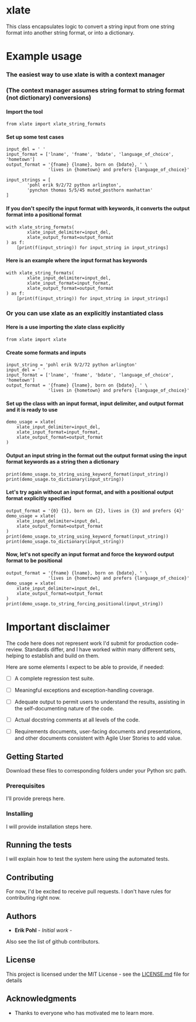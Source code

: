 # xlate


This class encapsulates logic to convert a string input from one string format into another string format, or into a dictionary.


# Example usage

### The easiest way to use xlate is with a context manager 
### (The context manager assumes string format to string format (not dictionary) conversions)

#### Import the tool
````
from xlate import xlate_string_formats
````

####  Set up some test cases
````
input_del = ' '
input_format = ['lname', 'fname', 'bdate', 'language_of_choice', 'hometown']
output_format = '{fname} {lname}, born on {bdate}, ' \
                'lives in {hometown} and prefers {language_of_choice}'

input_strings = [
        'pohl erik 9/2/72 python arlington',
        'pynchon thomas 5/5/45 muted_posthorn manhattan'
]
````
#### If you don't specify the input format with keywords, it converts the output format into a positional format
````
with xlate_string_formats(
        xlate_input_delimiter=input_del,
        xlate_output_format=output_format
) as f:
    [print(f(input_string)) for input_string in input_strings]
````

#### Here is an example where the input format has keywords
````
with xlate_string_formats(
        xlate_input_delimiter=input_del,
        xlate_input_format=input_format,
        xlate_output_format=output_format
) as f:
    [print(f(input_string)) for input_string in input_strings]
````

### Or you can use xlate as an explicitly instantiated class

#### Here is a use importing the xlate class explicitly
```
from xlate import xlate
```

#### Create some formats and inputs
````
input_string = 'pohl erik 9/2/72 python arlington'
input_del = ' '
input_format = ['lname', 'fname', 'bdate', 'language_of_choice', 'hometown']
output_format = '{fname} {lname}, born on {bdate}, ' \
                'lives in {hometown} and prefers {language_of_choice}'
````

#### Set up the class with an input format, input delimiter, and output format and it is ready to use
```
demo_usage = xlate(
    xlate_input_delimiter=input_del,
    xlate_input_format=input_format,
    xlate_output_format=output_format
)
```

#### Output an input string in the format out the output format using the input format keywords as a string then a dictionary
````
print(demo_usage.to_string_using_keyword_format(input_string))
print(demo_usage.to_dictionary(input_string))
````

#### Let's try again without an input format, and with a positional output format explicitly specified
````
output_format = '{0} {1}, born on {2}, lives in {3} and prefers {4}'
demo_usage = xlate(
    xlate_input_delimiter=input_del,
    xlate_output_format=output_format
)
print(demo_usage.to_string_using_keyword_format(input_string))
print(demo_usage.to_dictionary(input_string))
````

#### Now, let's not specify an input format and force the keyword output format to be positional
````
output_format = '{fname} {lname}, born on {bdate}, ' \
                'lives in {hometown} and prefers {language_of_choice}'
demo_usage = xlate(
    xlate_input_delimiter=input_del,
    xlate_output_format=output_format
)
print(demo_usage.to_string_forcing_positional(input_string))
````

# Important disclaimer

The code here does not represent work I'd submit for production code-review.  Standards differ, and I have worked within many different
sets, helping to establish and build on them.

Here are some elements I expect to be able to provide, if needed:
- [ ] A complete regression test suite.
- [ ] Meaningful exceptions and exception-handling coverage.
- [ ] Adequate output to permit users to understand the results, assisting in the self-documenting nature of the code.
- [ ] Actual docstring comments at all levels of the code.
- [ ] Requirements documents, user-facing documents and presentations, and other documents consistent with Agile User Stories to add value.


## Getting Started

Download these files to corresponding folders under your Python src path.

### Prerequisites

I'll provide prereqs here.

### Installing

I will provide installation steps here.

## Running the tests

I will explain how to test the system here using the automated tests.

## Contributing

For now, I'd be excited to receive pull requests.  I don't have rules for contributing right now.

## Authors

* **Erik Pohl** - *Initial work* - 

Also see the list of github contributors.

## License

This project is licensed under the MIT License - see the [LICENSE.md](LICENSE.md) file for details

## Acknowledgments

* Thanks to everyone who has motivated me to learn more.
